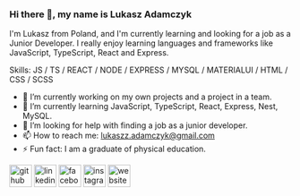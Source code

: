 ### Hi there 👋, my name is Lukasz Adamczyk
I'm Lukasz from Poland, and I'm currently learning and looking for a job as a Junior Developer. I really enjoy learning languages and frameworks like JavaScript, TypeScript, React and Express.

Skills:  JS / TS / REACT / NODE / EXPRESS / MYSQL / MATERIALUI / HTML / CSS / SCSS

- 🔭 I’m currently working on my own projects and a project in a team. 
- 🌱 I’m currently learning JavaScript, TypeScript, React, Express, Nest, MySQL. 
- 🤔 I’m looking for help with finding a job as a junior developer. 
- 📫 How to reach me: lukaszz.adamczyk@gmail.com 
- ⚡ Fun fact: I am a graduate of physical education. 


[<img src='https://cdn.jsdelivr.net/npm/simple-icons@3.0.1/icons/github.svg' alt='github' height='40'>](https://github.com/lukaszzadamczyk)  [<img src='https://cdn.jsdelivr.net/npm/simple-icons@3.0.1/icons/linkedin.svg' alt='linkedin' height='40'>](https://www.linkedin.com/in/https://www.linkedin.com/in/%C5%82ukasz-adamczyk-6ba7021b6//)  [<img src='https://cdn.jsdelivr.net/npm/simple-icons@3.0.1/icons/facebook.svg' alt='facebook' height='40'>](https://www.facebook.com/https://www.facebook.com/xlancer92x/)  [<img src='https://cdn.jsdelivr.net/npm/simple-icons@3.0.1/icons/instagram.svg' alt='instagram' height='40'>](https://www.instagram.com/https://www.instagram.com/xlancer92x//)  [<img src='https://cdn.jsdelivr.net/npm/simple-icons@3.0.1/icons/icloud.svg' alt='website' height='40'>](https://lukada.netlify.app)  


